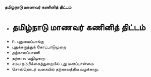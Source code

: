 **தமிழ்நாடு மாணவர் கணினித் திட்டம்**
- # தமிழ்நாடு மாணவர் கணினித் திட்டம்
- n. புதுமைப்பாங்கு
- புதுக்கருத்துக் கோட்பாடுமுறை
- தற்காலப்பாணி
- தற்கால வழிமுறை
- சமய நம்பிக்கைத்துறையில் புது மனப்பான்மை
- சொல்தொடர் வகையில் தற்காலத்திய வழக்காறு.

